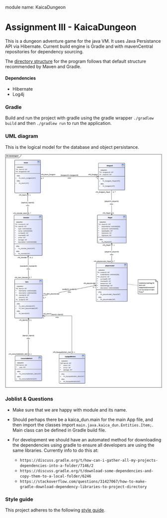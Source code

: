 module name: KaicaDungeon

# Assignment III - KaicaDungeon
This is a dungeon adventure game for the java VM. It uses Java Persistance API via Hibernate. Current build engine is Gradle and with mavenCentral repositories for dependency sourcing.

The [directory structure](https://maven.apache.org/guides/introduction/introduction-to-the-standard-directory-layout.html) for the program follows that default structure recommended by Maven and Gradle.




#### Dependencies
* Hibernate
* Log4j



### Gradle
Build and run the project with gradle using the gradle wrapper `./gradlew build` and then `./gradlew run` to run the application.



### UML diagram
This is the logical model for the database and object persistance.

![ . . . ](KaicaDungeon.png)


### Joblist & Questions

* Make sure that we are happy with module and its name.

* Should perhaps there be a kaica_dun.main for the main App file, and then import the classes import `main.java.kaica_dun.Entities.Item;`. Main class can be defined in Gradle build file.

* For development we should have an automated method for downloading the dependencies using gradle to ensure all developers are using the same libraries. Currently info to do this at:
    - `https://discuss.gradle.org/t/how-can-i-gather-all-my-projects-dependencies-into-a-folder/7146/2`
    - `https://discuss.gradle.org/t/download-some-dependencies-and-copy-them-to-a-local-folder/6246`
    - `https://stackoverflow.com/questions/31427067/how-to-make-gradle-download-dependency-libraries-to-project-directory`


### Style guide
This project adheres to the following [style guide](https://github.com/weleoka/myJavaStyleGuide).




